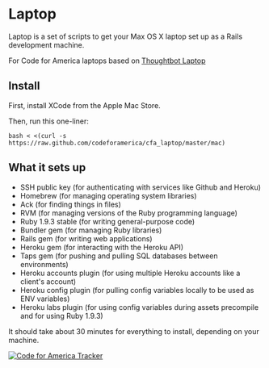 Laptop
======

Laptop is a set of scripts to get your Max OS X laptop set up as a Rails development machine.

For Code for America laptops based on [Thoughtbot Laptop](https://github.com/thoughtbot/laptop)

Install
-------

First, install XCode from the Apple Mac Store.

Then, run this one-liner:

    bash < <(curl -s https://raw.github.com/codeforamerica/cfa_laptop/master/mac)

What it sets up
---------------

* SSH public key (for authenticating with services like Github and Heroku)
* Homebrew (for managing operating system libraries)
* Ack (for finding things in files)
* RVM (for managing versions of the Ruby programming language)
* Ruby 1.9.3 stable (for writing general-purpose code)
* Bundler gem (for managing Ruby libraries)
* Rails gem (for writing web applications)
* Heroku gem (for interacting with the Heroku API)
* Taps gem (for pushing and pulling SQL databases between environments)
* Heroku accounts plugin (for using multiple Heroku accounts like a client's account)
* Heroku config plugin (for pulling config variables locally to be used as ENV variables)
* Heroku labs plugin (for using config variables during assets precompile and for using Ruby 1.9.3)

It should take about 30 minutes for everything to install, depending on your machine.

[![Code for America Tracker](http://stats.codeforamerica.org/codeforamerica/cfa_laptop.png)][tracker]

[tracker]: http://stats.codeforamerica.org/projects/cfa_laptop
